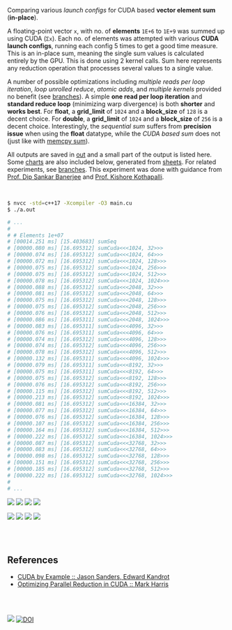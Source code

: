 Comparing various *launch configs* for CUDA based **vector element sum**
(**in-place**).

A floating-point vector `x`, with no. of **elements** `1E+6` to `1E+9` was
summed up using CUDA (`Σx`). Each no. of elements was attempted with
various **CUDA launch configs**, running each config 5 times to get a good
time measure. This is an in-place sum, meaning the single sum values is
calculated entirely by the GPU. This is done using 2 kernel calls. Sum here
represents any reduction operation that processes several values to a
single value.

A number of possible optimizations including *multiple reads per loop*
*iteration*, *loop unrolled reduce*, *atomic adds*, and *multiple kernels*
provided no benefit (see [branches]). A simple **one read per loop iteration**
and **standard reduce loop** (minimizing warp divergence) is both **shorter** and
**works best**. For **float**, a **grid_limit** of `1024` and a **block_size** of
`128` is a decent choice. For **double**, a **grid_limit** of `1024` and a
**block_size** of `256` is a decent choice. Interestingly, the *sequential sum*
suffers from **precision issue** when using the **float** datatype, while the
*CUDA based sum* does not (just like with [memcpy sum]).

All outputs are saved in [out](out/) and a small part of the output is listed
here. Some [charts] are also included below, generated from [sheets]. For
related experiments, see [branches]. This experiment was done with guidance
from [Prof. Dip Sankar Banerjee] and [Prof. Kishore Kothapalli].

<br>

```bash
$ nvcc -std=c++17 -Xcompiler -O3 main.cu
$ ./a.out

# ...
#
# # Elements 1e+07
# [00014.251 ms] [15.403683] sumSeq
# [00000.080 ms] [16.695312] sumCuda<<<1024, 32>>>
# [00000.074 ms] [16.695312] sumCuda<<<1024, 64>>>
# [00000.072 ms] [16.695312] sumCuda<<<1024, 128>>>
# [00000.075 ms] [16.695312] sumCuda<<<1024, 256>>>
# [00000.075 ms] [16.695312] sumCuda<<<1024, 512>>>
# [00000.078 ms] [16.695312] sumCuda<<<1024, 1024>>>
# [00000.088 ms] [16.695312] sumCuda<<<2048, 32>>>
# [00000.081 ms] [16.695312] sumCuda<<<2048, 64>>>
# [00000.075 ms] [16.695312] sumCuda<<<2048, 128>>>
# [00000.075 ms] [16.695312] sumCuda<<<2048, 256>>>
# [00000.076 ms] [16.695312] sumCuda<<<2048, 512>>>
# [00000.086 ms] [16.695311] sumCuda<<<2048, 1024>>>
# [00000.083 ms] [16.695311] sumCuda<<<4096, 32>>>
# [00000.076 ms] [16.695311] sumCuda<<<4096, 64>>>
# [00000.074 ms] [16.695312] sumCuda<<<4096, 128>>>
# [00000.074 ms] [16.695312] sumCuda<<<4096, 256>>>
# [00000.078 ms] [16.695312] sumCuda<<<4096, 512>>>
# [00000.132 ms] [16.695311] sumCuda<<<4096, 1024>>>
# [00000.079 ms] [16.695311] sumCuda<<<8192, 32>>>
# [00000.075 ms] [16.695311] sumCuda<<<8192, 64>>>
# [00000.075 ms] [16.695312] sumCuda<<<8192, 128>>>
# [00000.076 ms] [16.695312] sumCuda<<<8192, 256>>>
# [00000.115 ms] [16.695312] sumCuda<<<8192, 512>>>
# [00000.213 ms] [16.695312] sumCuda<<<8192, 1024>>>
# [00000.081 ms] [16.695312] sumCuda<<<16384, 32>>>
# [00000.077 ms] [16.695312] sumCuda<<<16384, 64>>>
# [00000.076 ms] [16.695312] sumCuda<<<16384, 128>>>
# [00000.107 ms] [16.695312] sumCuda<<<16384, 256>>>
# [00000.164 ms] [16.695312] sumCuda<<<16384, 512>>>
# [00000.222 ms] [16.695312] sumCuda<<<16384, 1024>>>
# [00000.087 ms] [16.695312] sumCuda<<<32768, 32>>>
# [00000.083 ms] [16.695312] sumCuda<<<32768, 64>>>
# [00000.098 ms] [16.695312] sumCuda<<<32768, 128>>>
# [00000.151 ms] [16.695312] sumCuda<<<32768, 256>>>
# [00000.185 ms] [16.695312] sumCuda<<<32768, 512>>>
# [00000.222 ms] [16.695312] sumCuda<<<32768, 1024>>>
#
# ...
```

[![](https://i.imgur.com/CWySswQ.gif)][sheetp]
[![](https://i.imgur.com/o3mYdbR.gif)][sheetp]
[![](https://i.imgur.com/jGqYBwP.gif)][sheetp]
[![](https://i.imgur.com/ktH8eSd.gif)][sheetp]

[![](https://i.imgur.com/3TQJasB.png)][sheetp]
[![](https://i.imgur.com/rz9xIMk.png)][sheetp]
[![](https://i.imgur.com/73MYASb.png)][sheetp]
[![](https://i.imgur.com/5PaS4kC.png)][sheetp]

<br>
<br>


## References

- [CUDA by Example :: Jason Sanders, Edward Kandrot](https://www.slideshare.net/SubhajitSahu/cuda-by-example-notes)
- [Optimizing Parallel Reduction in CUDA :: Mark Harris](https://www.slideshare.net/SubhajitSahu/optimizing-parallel-reduction-in-cuda-notes)

<br>
<br>

[![](https://i.imgur.com/s6FklYl.png)](https://www.youtube.com/watch?v=vTdodyhhjww)
[![DOI](https://zenodo.org/badge/375605202.svg)](https://zenodo.org/badge/latestdoi/375605202)

[Prof. Dip Sankar Banerjee]: https://sites.google.com/site/dipsankarban/
[Prof. Kishore Kothapalli]: https://cstar.iiit.ac.in/~kkishore/
[memcpy sum]: https://github.com/puzzlef/sum-cuda-memcpy-adjust-launch
[branches]: https://github.com/puzzlef/sum-cuda-inplace-adjust-launch/branches
[charts]: https://photos.app.goo.gl/795Rcbqa14srjoZBA
[sheets]: https://docs.google.com/spreadsheets/d/1pgIn6dcrKtVv0SoaJeQwTe1CzHRKuoUOXjn5_KJqrA8/edit?usp=sharing
[sheetp]: https://docs.google.com/spreadsheets/d/e/2PACX-1vRR3VIK58QcfE3fDl2EMhg8TKvZQOq4QONU3WkcDZNihlzG82gtROy4QknkcN5xHlWyraIEtteS4YI2/pubhtml
